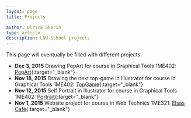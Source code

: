 ```yaml
---
layout: page
title: Projects

author: Ulrica Skarin
type: article
description: LNU School projects 
---
```


This page will eventually be filled with different projects.

- **Dec 3, 2015** Drawing PopArt for course in Graphical Tools 1ME402: [PopArt](http://ulricaskarin.com/pop_art.php){:target="_blank"}
- **Nov 18, 2015** Drawing the next top-game in Illustrator for course in Graphical Tools 1ME402: [TopGame](http://ulricaskarin.com/top_game.php){:target="_blank"}
- **Nov 12, 2015** Self Portrait in Illustrator for course in Graphical Tools 1ME402: [Portrait](http://ulricaskarin.com/self_portrait.php){:target="_blank"}
- **Nov 1, 2015** Website project for course in Web Technics 1ME321: [Elsas Café](http://ulricaskarin.com/u3/index.html){:target="_blank"}
